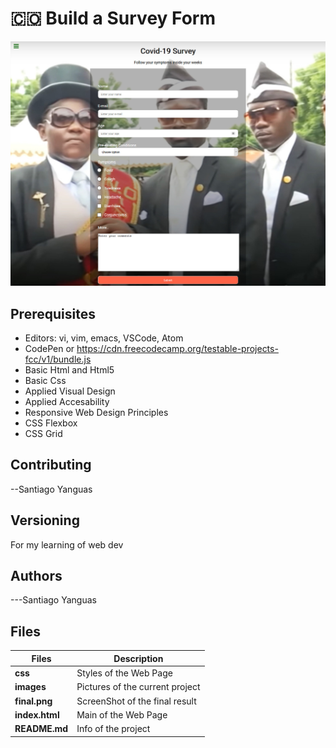 # :colombia: Build a Survey Form
![Survey](final.jpg)

## Prerequisites
- Editors: vi, vim, emacs, VSCode, Atom
- CodePen or https://cdn.freecodecamp.org/testable-projects-fcc/v1/bundle.js
- Basic Html and Html5
- Basic Css
- Applied Visual Design
- Applied Accesability
- Responsive Web Design Principles
- CSS Flexbox
- CSS Grid
## Contributing
--Santiago Yanguas
## Versioning
For my learning of web dev
## Authors
---Santiago Yanguas
## Files

|             Files               |             Description                  |
|--------------------------------| ---------------------------------------- |
|**css**| Styles of the Web Page |
|**images**| Pictures of the current project |
|**final.png**| ScreenShot of the final result |
|**index.html**| Main of the Web Page |
|**README.md**| Info of the project |